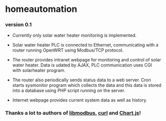 # homeautomation

### version 0.1

- Currently only solar water heater monitoring is implemented.

- Solar water heater PLC is connected to Ethernet, communicating with a router running OpenWRT using Modbus/TCP protocol.
  
- The router provides intranet webpage for monitoring and control of solar water heater. Data is udated by AJAX, PLC communication uses CGI with solarheater program.
  
- The router also periodically sends status data to a web server. Cron starts sysmonitor program which collects the data and this data is stored into a database using PHP script running on the server.

- Internet webpage provides current system data as well as history.



### Thanks a lot to authors of [libmodbus](https://libmodbus.org), [curl](https://curl.haxx.se/) and [Chart.js](https://www.chartjs.org/)!
